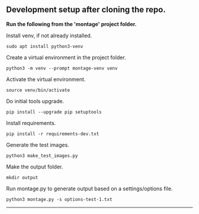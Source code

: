 

Development setup after cloning the repo.
-----------------------------------------

**Run the following from the 'montage' project folder.**


Install venv, if not already installed.

    sudo apt install python3-venv


Create a virtual environment in the project folder.

    python3 -m venv --prompt montage-venv venv


Activate the virtual environment.

    source venv/bin/activate


Do initial tools upgrade.

    pip install --upgrade pip setuptools


Install requirements.

    pip install -r requirements-dev.txt


Generate the test images.

    python3 make_test_images.py


Make the output folder.

    mkdir output


Run montage.py to generate output based on a settings/options file.

    python3 montage.py -s options-test-1.txt

---
